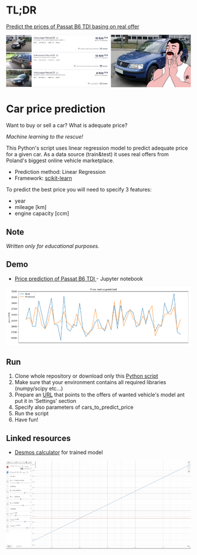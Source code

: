 # TL;DR
[Predict the prices of Passat B6 TDI basing on real offer](passat_b6_tdi_price_prediction.ipynb) 

[![passat](passat.jpg)](passat_b6_tdi_price_prediction.ipynb) 

# Car price prediction
Want to buy or sell a car? What is adequate price? 

*Machine learning to the rescue!*

This Python's script uses linear regression model to predict adequate price for a given car.
As a data source (train&test) it uses real offers from Poland's biggest online vehicle marketplace. 

* Prediction method: Linear Regression
* Framework: [scikit-learn](http://scikit-learn.org/) 

To predict the best price you will need to specify 3 features:
* year
* mileage [km]
* engine capacity [ccm] 


## Note
*Written only for educational purposes.*


## Demo
*  [Price prediction of Passat B6 TDI ](passat_b6_tdi_price_prediction.ipynb) - Jupyter notebook

![prediction chart](prediction.png)


## Run
1. Clone whole repository or download only this [Python script](car_price_prediction.py)
1. Make sure that your environment contains all required libraries (numpy/scipy etc...)
1. Prepare an [URL](https://www.otomoto.pl/osobowe/volkswagen/passat/b6-2005-2010) that points to the offers of wanted vehicle's model ant put it in 'Settings' section
1. Specify also parameters of cars_to_predict_price 
1. Run the script 
1. Have fun!

## Linked resources
- [Desmos calculator](https://www.desmos.com/calculator/vhngcjfwlh) for trained model

![desmos chart](desmos.png)
 
 